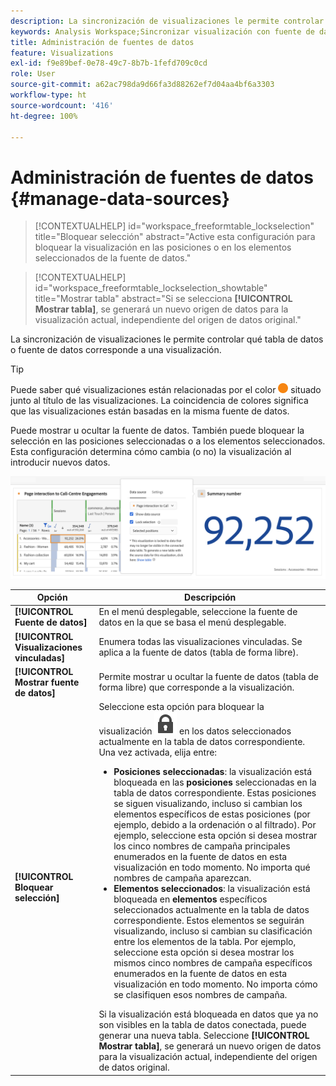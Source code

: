 ```yaml
---
description: La sincronización de visualizaciones le permite controlar qué tabla de datos o fuente de datos corresponde a una visualización.
keywords: Analysis Workspace;Sincronizar visualización con fuente de datos
title: Administración de fuentes de datos
feature: Visualizations
exl-id: f9e89bef-0e78-49c7-8b7b-1fefd709c0cd
role: User
source-git-commit: a62ac798da9d66fa3d88262ef7d04aa4bf6a3303
workflow-type: ht
source-wordcount: '416'
ht-degree: 100%

---
```


# Administración de fuentes de datos {#manage-data-sources}

<!-- markdownlint-disable MD034 -->

>[!CONTEXTUALHELP]
>id="workspace_freeformtable_lockselection"
>title="Bloquear selección"
>abstract="Active esta configuración para bloquear la visualización en las posiciones o en los elementos seleccionados de la fuente de datos."

<!-- markdownlint-enable MD034 -->

<!-- markdownlint-disable MD034 -->

>[!CONTEXTUALHELP]
>id="workspace_freeformtable_lockselection_showtable"
>title="Mostrar tabla"
>abstract="Si se selecciona **[!UICONTROL Mostrar tabla]**, se generará un nuevo origen de datos para la visualización actual, independiente del origen de datos original."

<!-- markdownlint-enable MD034 -->



La sincronización de visualizaciones le permite controlar qué tabla de datos o fuente de datos corresponde a una visualización.

>[!TIP]
>
>Puede saber qué visualizaciones están relacionadas por el color ![StatusOrange](/help/assets/icons/StatusOrange.svg) situado junto al título de las visualizaciones. La coincidencia de colores significa que las visualizaciones están basadas en la misma fuente de datos.
>

Puede mostrar u ocultar la fuente de datos. También puede bloquear la selección en las posiciones seleccionadas o a los elementos seleccionados. Esta configuración determina cómo cambia (o no) la visualización al introducir nuevos datos.

![Opción Fuente de datos que muestra las opciones que se describen en la siguiente sección.](assets/lock-selection.png)


| Opción | Descripción |
|--- |--- |
| **[!UICONTROL Fuente de datos]** | En el menú desplegable, seleccione la fuente de datos en la que se basa el menú desplegable. |
| **[!UICONTROL Visualizaciones vinculadas]** | Enumera todas las visualizaciones vinculadas. Se aplica a la fuente de datos (tabla de forma libre). |
| **[!UICONTROL Mostrar fuente de datos]** | Permite mostrar u ocultar la fuente de datos (tabla de forma libre) que corresponde a la visualización. |
| **[!UICONTROL Bloquear selección]** | Seleccione esta opción para bloquear la visualización ![LockClosed](/help/assets/icons/LockClosed.svg) en los datos seleccionados actualmente en la tabla de datos correspondiente. Una vez activada, elija entre:  <ul><li>**Posiciones seleccionadas**: la visualización está bloqueada en las **posiciones** seleccionadas en la tabla de datos correspondiente. Estas posiciones se siguen visualizando, incluso si cambian los elementos específicos de estas posiciones (por ejemplo, debido a la ordenación o al filtrado). Por ejemplo, seleccione esta opción si desea mostrar los cinco nombres de campaña principales enumerados en la fuente de datos en esta visualización en todo momento. No importa qué nombres de campaña aparezcan.</li> <li>**Elementos seleccionados**: la visualización está bloqueada en **elementos** específicos seleccionados actualmente en la tabla de datos correspondiente. Estos elementos se seguirán visualizando, incluso si cambian su clasificación entre los elementos de la tabla. Por ejemplo, seleccione esta opción si desea mostrar los mismos cinco nombres de campaña específicos enumerados en la fuente de datos en esta visualización en todo momento. No importa cómo se clasifiquen esos nombres de campaña.</li></ul>Si la visualización está bloqueada en datos que ya no son visibles en la tabla de datos conectada, puede generar una nueva tabla. Seleccione **[!UICONTROL Mostrar tabla]**, se generará un nuevo origen de datos para la visualización actual, independiente del origen de datos original. |
